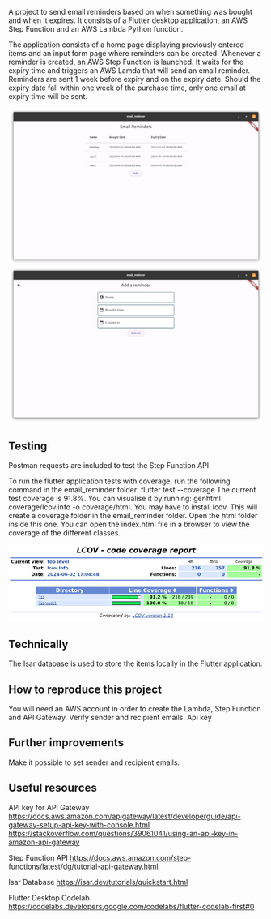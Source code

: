 A project to send email reminders based on when something was bought and when it expires. It consists of a Flutter desktop application, an AWS Step Function and an AWS Lambda Python function.

The application consists of a home page displaying previously entered items and an input form page where reminders can be created. Whenever a reminder is created, an AWS Step Function is launched. It waits for the expiry time and triggers an AWS Lamda that will send an email reminder. Reminders are sent 1 week before expiry and on the expiry date. Should the expiry date fall within one week of the purchase time, only one email at expiry time will be sent.

![Home Page](images/home.png) ![Adding a reminder](images/addition.png)

## Testing

Postman requests are included to test the Step Function API.

To run the flutter application tests with coverage, run the following command in the email_reminder folder: flutter test --coverage
The current test coverage is 91.8%. You can visualise it by running: genhtml coverage/lcov.info -o coverage/html. 
You may have to install lcov.
This will create a coverage folder in the email_reminder folder. Open the html folder inside this one. You can open the index.html file in a browser to view the coverage of the different classes.

![Application test coverage](images/coverage.png)

## Technically

The Isar database is used to store the items locally in the Flutter application.

## How to reproduce this project

You will need an AWS account in order to create the Lambda, Step Function and API Gateway. 
Verify sender and recipient emails.
Api key

## Further improvements
Make it possible to set sender and recipient emails.

## Useful resources

API key for API Gateway
https://docs.aws.amazon.com/apigateway/latest/developerguide/api-gateway-setup-api-key-with-console.html
https://stackoverflow.com/questions/39061041/using-an-api-key-in-amazon-api-gateway

Step Function API
https://docs.aws.amazon.com/step-functions/latest/dg/tutorial-api-gateway.html

Isar Database
https://isar.dev/tutorials/quickstart.html

Flutter Desktop Codelab
https://codelabs.developers.google.com/codelabs/flutter-codelab-first#0
